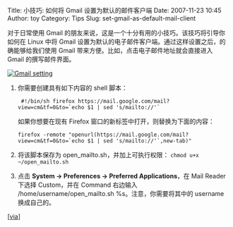 Title: 小技巧: 如何将 Gmail 设置为默认的邮件客户端
Date: 2007-11-23 10:45
Author: toy
Category: Tips
Slug: set-gmail-as-default-mail-client

对于日常使用 Gmail
的朋友来说，这是一个十分有用的小技巧。该技巧将引导你如何在 Linux 中将
Gmail 设置为默认的电子邮件客户端。通过这样设置之后，的确能够给我们使用
Gmail 带来方便。比如，点击电子邮件地址就会直接进入 Gmail
的撰写邮件界面。

[![Gmail
setting](http://i.linuxtoy.org/i/2007/11/gmail-thumb.png)](http://i.linuxtoy.org/i/2007/11/gmail.png)

1.  你需要创建具有如下内容的 shell 脚本：  

    ``  #!/bin/sh firefox https://mail.google.com/mail?view=cm&tf=0&to=`echo $1 | sed 's/mailto://'` ``

    如果你想要在现有 Firefox 窗口的新标签中打开，则替换为下面的内容：

    `` firefox -remote "openurl(https://mail.google.com/mail?view=cm&tf=0&to=`echo $1 | sed 's/mailto://'`,new-tab)" ``

2.  将该脚本保存为 open\_mailto.sh，并加上可执行权限：
    `chmod u+x ~/open_mailto.sh`
3.  点击 **System → Preferences → Preferred Applications**，在 Mail
    Reader 下选择 Custom，并在 Command 右边输入
    /home/username/open\_mailto.sh %s。注意，你需要将其中的 username
    换成自己的。

[[via](http://www.howtogeek.com/howto/ubuntu/set-gmail-as-default-mail-client-in-ubuntu/)]
